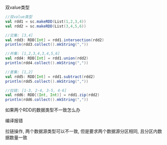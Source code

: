 双value类型

~~~scala
//双value类型
val rdd1 = sc.makeRDD(List(1,2,3,4))
val rdd2 = sc.makeRDD(List(3,4,5,6))

//交集: [3,4]
val rdd3: RDD[Int] = rdd1.intersection(rdd2)
println(rdd3.collect().mkString(","))

//并集: [1,2,3,4,3,4,5,6]
val rdd4: RDD[Int] = rdd1.union(rdd2)
println(rdd4.collect().mkString(","))

//差集: [1,2]
val rdd5: RDD[Int] = rdd1.subtract(rdd2)
println(rdd5.collect().mkString(","))

//拉链: [1-3, 2-4, 3-5, 4-6]
val rdd6: RDD[(Int, Int)] = rdd1.zip(rdd2)
println(rdd6.collect().mkString(","))

~~~



如果两个RDD的数据类型不一致怎么办

编译报错

拉链操作, 两个数据源类型可以不一致, 但是要求两个数据源分区相同, 且分区内数据数量一致



